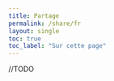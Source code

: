 ```yaml
---
title: Partage
permalink: /share/fr
layout: single
toc: true
toc_label: "Sur cette page"
---
```


//TODO
